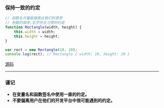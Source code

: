 ### 保持一致的约定

```javascript
// 函数名尽量能够表达我们的意思
// 参数的顺序,名字符合习惯的约定
function Rectangle(width, height) {
    this.width = width;
    this.height = height;
}

var rect = new Rectangle(10, 20);
console.log(rect); // Rectangle { width: 10, height: 20 }
```
[源码](item53/demo.js)

------

### 谨记
+ **在变量名和函数签名中使用一直的约定。**
+ **不要偏离用户在他们的开发平台中很可能遇到的约定。**